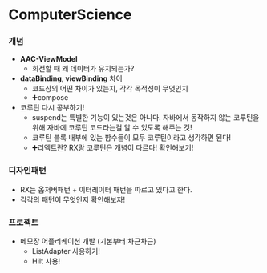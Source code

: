 # ComputerScience

### 개념
- **AAC-ViewModel**
  - 회전할 때 왜 데이터가 유지되는가?
- **dataBinding, viewBinding** 차이
  - 코드상의 어떤 차이가 있는지, 각각 목적성이 무엇인지
  - ➕compose
- 코루틴 다시 공부하기!
  - suspend는 특별한 기능이 있는것은 아니다. 자바에서 동작하지 않는 코루틴을 위해 자바에 코루틴 코드라는걸 알 수 있도록 해주는 것!
  - 코루틴 블록 내부에 있는 함수들이 모두 코루틴이라고 생각하면 된다!
  - ➕리엑트란? RX랑 코루틴은 개념이 다르다! 확인해보기!

### 디자인패턴
- RX는 옵저버패턴 + 이터레이터 패턴을 따르고 있다고 한다.
- 각각의 패턴이 무엇인지 확인해보자!
  
### 프로젝트
- 메모장 어플리케이션 개발 (기본부터 차근차근)
  - ListAdapter 사용하기!
  - Hilt 사용!
